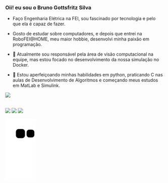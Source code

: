### Oii! eu sou o Bruno Gottsfritz Silva

- Faço Engenharia Elétrica na FEI, sou fascinado por tecnologia e pelo que ela é capaz de fazer.
- Gosto de estudar sobre computadores, e depois que entrei na RoboFEI@HOME, meu maior hobbie, desenvolvi minha paixão em programação.

- 🔭 Atualmente sou responsável pela área de visão computacional na equipe, mas estou focado no desenvolvimento da nossa simulação no Docker.
- 🌱 Estou aperfeiçoando minhas habilidades em python, praticando C nas aulas de Desenvolvimento de Algoritmos e começando meus estudos em MatLab e Simulink.
<!-- - 👯 I’m looking to collabor
- 🤔 I’m looking for help with ...
- 💬 Ask me about ...
- 📫 How to reach me: ...
- 😄 Pronouns: ...
- ⚡ Gosto de fazer ece
 -->
<!--
**bruno-gs/bruno-gs** is a ✨ _special_ ✨ repository because its `README.md` (this file) appears on your GitHub profile.

-->

 <div>
  <a href="https://github.com/bruno-gs">
  <img height="180em" src="https://github-readme-stats.vercel.app/api?username=bruno-gs&show_icons=true&theme=dark&include_all_commits=true&count_private=true"/>
<!--   <img height="180em" src="https://github-readme-stats.vercel.app/api/top-langs/?username=bruno-gs&layout=compact&langs_count=7&theme=dark"/>
 -->
<!-- </div>
<div style="display: inline_block"><br>
    <img align="center" alt="Bruno-Python" height="30" width="40" src="https://raw.githubusercontent.com/devicons/devicon/master/icons/python/python-original.svg">
  
</div> -->
  
  ##
 
<div> 
  <a href="https://instagram.com/brunogottsfritz" target="_blank"><img src="https://img.shields.io/badge/-Instagram-%23E4405F?style=for-the-badge&logo=instagram&logoColor=white" target="_blank"></a>
<!--  	<a href="https://discord.gg/690606850890137662" target="_blank"><img src="https://img.shields.io/badge/Discord-7289DA?style=for-the-badge&logo=discord&logoColor=white" target="_blank"></a>  -->
  <a href = "mailto:bgottsfritz@gmail.com"><img src="https://img.shields.io/badge/-Gmail-%23333?style=for-the-badge&logo=gmail&logoColor=white" target="_blank"></a>
  <a href="https://www.linkedin.com/in/bruno-gottsfritz/" target="_blank"><img src="https://img.shields.io/badge/-LinkedIn-%230077B5?style=for-the-badge&logo=linkedin&logoColor=white" target="_blank"></a> 
 
  ![Snake animation](https://github.com/bruno-gs/bruno-gs/blob/output/github-contribution-grid-snake.svg)
 
</div>
